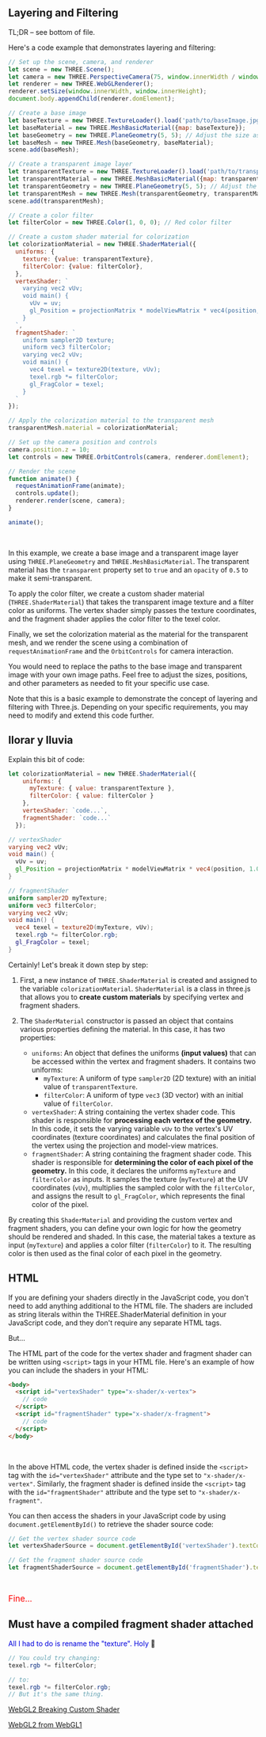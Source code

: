 ## Layering and Filtering

TL;DR &ndash; see bottom of file.

Here's a code example that demonstrates layering and filtering:

```javascript
// Set up the scene, camera, and renderer
let scene = new THREE.Scene();
let camera = new THREE.PerspectiveCamera(75, window.innerWidth / window.innerHeight, 0.1, 1000);
let renderer = new THREE.WebGLRenderer();
renderer.setSize(window.innerWidth, window.innerHeight);
document.body.appendChild(renderer.domElement);

// Create a base image
let baseTexture = new THREE.TextureLoader().load('path/to/baseImage.jpg');
let baseMaterial = new THREE.MeshBasicMaterial({map: baseTexture});
let baseGeometry = new THREE.PlaneGeometry(5, 5); // Adjust the size as needed
let baseMesh = new THREE.Mesh(baseGeometry, baseMaterial);
scene.add(baseMesh);

// Create a transparent image layer
let transparentTexture = new THREE.TextureLoader().load('path/to/transparentImage.png');
let transparentMaterial = new THREE.MeshBasicMaterial({map: transparentTexture, transparent: true, opacity: 0.5});
let transparentGeometry = new THREE.PlaneGeometry(5, 5); // Adjust the size as needed
let transparentMesh = new THREE.Mesh(transparentGeometry, transparentMaterial);
scene.add(transparentMesh);

// Create a color filter
let filterColor = new THREE.Color(1, 0, 0); // Red color filter

// Create a custom shader material for colorization
let colorizationMaterial = new THREE.ShaderMaterial({
  uniforms: {
    texture: {value: transparentTexture},
    filterColor: {value: filterColor},
  },
  vertexShader: `
    varying vec2 vUv;
    void main() {
      vUv = uv;
      gl_Position = projectionMatrix * modelViewMatrix * vec4(position, 1.0);
    }
  `,
  fragmentShader: `
    uniform sampler2D texture;
    uniform vec3 filterColor;
    varying vec2 vUv;
    void main() {
      vec4 texel = texture2D(texture, vUv);
      texel.rgb *= filterColor;
      gl_FragColor = texel;
    }
  `
});

// Apply the colorization material to the transparent mesh
transparentMesh.material = colorizationMaterial;

// Set up the camera position and controls
camera.position.z = 10;
let controls = new THREE.OrbitControls(camera, renderer.domElement);

// Render the scene
function animate() {
  requestAnimationFrame(animate);
  controls.update();
  renderer.render(scene, camera);
}

animate();
```

<br>

In this example, we create a base image and a transparent image layer using `THREE.PlaneGeometry` and `THREE.MeshBasicMaterial`. The transparent material has the `transparent` property set to `true` and an `opacity` of `0.5` to make it semi-transparent.

To apply the color filter, we create a custom shader material (`THREE.ShaderMaterial`) that takes the transparent image texture and a filter color as uniforms. The vertex shader simply passes the texture coordinates, and the fragment shader applies the color filter to the texel color.

Finally, we set the colorization material as the material for the transparent mesh, and we render the scene using a combination of `requestAnimationFrame` and the `OrbitControls` for camera interaction.

You would need to replace the paths to the base image and transparent image with your own image paths. Feel free to adjust the sizes, positions, and other parameters as needed to fit your specific use case.

Note that this is a basic example to demonstrate the concept of layering and filtering with Three.js. Depending on your specific requirements, you may need to modify and extend this code further.

## llorar y lluvia

Explain this bit of code:

```js
let colorizationMaterial = new THREE.ShaderMaterial({
    uniforms: {
      myTexture: { value: transparentTexture },
      filterColor: { value: filterColor }
    },
    vertexShader: `code...`,
    fragmentShader: `code...`
  });
```

```glsl
// vertexShader
varying vec2 vUv;
void main() {
  vUv = uv;
  gl_Position = projectionMatrix * modelViewMatrix * vec4(position, 1.0);
}
```

```glsl
// fragmentShader
uniform sampler2D myTexture;
uniform vec3 filterColor;
varying vec2 vUv;
void main() {
  vec4 texel = texture2D(myTexture, vUv);
  texel.rgb *= filterColor.rgb;
  gl_FragColor = texel;
}
```

Certainly! Let's break it down step by step:

1. First, a new instance of `THREE.ShaderMaterial` is created and assigned to the variable `colorizationMaterial`. `ShaderMaterial` is a class in three.js that allows you to **create custom materials** by specifying vertex and fragment shaders.

2. The `ShaderMaterial` constructor is passed an object that contains various properties defining the material. In this case, it has two properties:
   - `uniforms`: An object that defines the uniforms **(input values)** that can be accessed within the vertex and fragment shaders. It contains two uniforms:
     - `myTexture`: A uniform of type `sampler2D` (2D texture) with an initial value of `transparentTexture`.
     - `filterColor`: A uniform of type `vec3` (3D vector) with an initial value of `filterColor`.
   - `vertexShader`: A string containing the vertex shader code. This shader is responsible for **processing each vertex of the geometry.** In this code, it sets the varying variable `vUv` to the vertex's UV coordinates (texture coordinates) and calculates the final position of the vertex using the projection and model-view matrices.
   - `fragmentShader`: A string containing the fragment shader code. This shader is responsible for **determining the color of each pixel of the geometry.** In this code, it declares the uniforms `myTexture` and `filterColor` as inputs. It samples the texture (`myTexture`) at the UV coordinates (`vUv`), multiplies the sampled color with the `filterColor`, and assigns the result to `gl_FragColor`, which represents the final color of the pixel.

By creating this `ShaderMaterial` and providing the custom vertex and fragment shaders, you can define your own logic for how the geometry should be rendered and shaded. In this case, the material takes a texture as input (`myTexture`) and applies a color filter (`filterColor`) to it. The resulting color is then used as the final color of each pixel in the geometry.

## HTML

If you are defining your shaders directly in the JavaScript code, you don't need to add anything additional to the HTML file. The shaders are included as string literals within the THREE.ShaderMaterial definition in your JavaScript code, and they don't require any separate HTML tags.

But...

The HTML part of the code for the vertex shader and fragment shader can be written using `<script>` tags in your HTML file. Here's an example of how you can include the shaders in your HTML:

```html
<body>
  <script id="vertexShader" type="x-shader/x-vertex">
    // code
  </script>
  <script id="fragmentShader" type="x-shader/x-fragment">
    // code
  </script>
</body>
```

<br>

In the above HTML code, the vertex shader is defined inside the `<script>` tag with the `id="vertexShader"` attribute and the type set to `"x-shader/x-vertex"`. Similarly, the fragment shader is defined inside the `<script>` tag with the `id="fragmentShader"` attribute and the type set to `"x-shader/x-fragment"`.

You can then access the shaders in your JavaScript code by using `document.getElementById()` to retrieve the shader source code:

```javascript
// Get the vertex shader source code
let vertexShaderSource = document.getElementById('vertexShader').textContent;

// Get the fragment shader source code
let fragmentShaderSource = document.getElementById('fragmentShader').textContent;
```

<br>

<span style="color:red;font-size:larger;">Fine...</span>

## Must have a compiled fragment shader attached

<span style="color:#0000dd;">All I had to do is rename the "texture".  Holy</span> 💩

```glsl
// You could try changing:
texel.rgb *= filterColor;
```

```glsl
// to:
texel.rgb *= filterColor.rgb;
// But it's the same thing.
```

[WebGL2 Breaking Custom Shader](https://discourse.threejs.org/t/webgl2-breaking-custom-shader/16603)

[WebGL2 from WebGL1](https://webgl2fundamentals.org/webgl/lessons/webgl1-to-webgl2.html)

<br>

